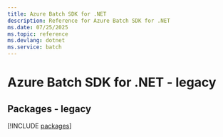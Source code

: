 ```yaml
---
title: Azure Batch SDK for .NET
description: Reference for Azure Batch SDK for .NET
ms.date: 07/25/2025
ms.topic: reference
ms.devlang: dotnet
ms.service: batch
---
```

# Azure Batch SDK for .NET - legacy
## Packages - legacy
[!INCLUDE [packages](batch-index.md)]
